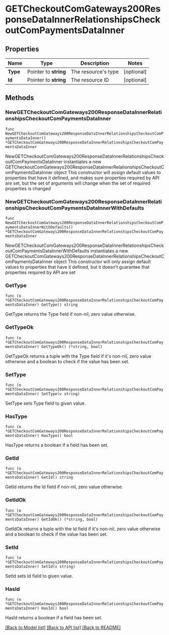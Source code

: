 # GETCheckoutComGateways200ResponseDataInnerRelationshipsCheckoutComPaymentsDataInner

## Properties

Name | Type | Description | Notes
------------ | ------------- | ------------- | -------------
**Type** | Pointer to **string** | The resource&#39;s type | [optional] 
**Id** | Pointer to **string** | The resource ID | [optional] 

## Methods

### NewGETCheckoutComGateways200ResponseDataInnerRelationshipsCheckoutComPaymentsDataInner

`func NewGETCheckoutComGateways200ResponseDataInnerRelationshipsCheckoutComPaymentsDataInner() *GETCheckoutComGateways200ResponseDataInnerRelationshipsCheckoutComPaymentsDataInner`

NewGETCheckoutComGateways200ResponseDataInnerRelationshipsCheckoutComPaymentsDataInner instantiates a new GETCheckoutComGateways200ResponseDataInnerRelationshipsCheckoutComPaymentsDataInner object
This constructor will assign default values to properties that have it defined,
and makes sure properties required by API are set, but the set of arguments
will change when the set of required properties is changed

### NewGETCheckoutComGateways200ResponseDataInnerRelationshipsCheckoutComPaymentsDataInnerWithDefaults

`func NewGETCheckoutComGateways200ResponseDataInnerRelationshipsCheckoutComPaymentsDataInnerWithDefaults() *GETCheckoutComGateways200ResponseDataInnerRelationshipsCheckoutComPaymentsDataInner`

NewGETCheckoutComGateways200ResponseDataInnerRelationshipsCheckoutComPaymentsDataInnerWithDefaults instantiates a new GETCheckoutComGateways200ResponseDataInnerRelationshipsCheckoutComPaymentsDataInner object
This constructor will only assign default values to properties that have it defined,
but it doesn't guarantee that properties required by API are set

### GetType

`func (o *GETCheckoutComGateways200ResponseDataInnerRelationshipsCheckoutComPaymentsDataInner) GetType() string`

GetType returns the Type field if non-nil, zero value otherwise.

### GetTypeOk

`func (o *GETCheckoutComGateways200ResponseDataInnerRelationshipsCheckoutComPaymentsDataInner) GetTypeOk() (*string, bool)`

GetTypeOk returns a tuple with the Type field if it's non-nil, zero value otherwise
and a boolean to check if the value has been set.

### SetType

`func (o *GETCheckoutComGateways200ResponseDataInnerRelationshipsCheckoutComPaymentsDataInner) SetType(v string)`

SetType sets Type field to given value.

### HasType

`func (o *GETCheckoutComGateways200ResponseDataInnerRelationshipsCheckoutComPaymentsDataInner) HasType() bool`

HasType returns a boolean if a field has been set.

### GetId

`func (o *GETCheckoutComGateways200ResponseDataInnerRelationshipsCheckoutComPaymentsDataInner) GetId() string`

GetId returns the Id field if non-nil, zero value otherwise.

### GetIdOk

`func (o *GETCheckoutComGateways200ResponseDataInnerRelationshipsCheckoutComPaymentsDataInner) GetIdOk() (*string, bool)`

GetIdOk returns a tuple with the Id field if it's non-nil, zero value otherwise
and a boolean to check if the value has been set.

### SetId

`func (o *GETCheckoutComGateways200ResponseDataInnerRelationshipsCheckoutComPaymentsDataInner) SetId(v string)`

SetId sets Id field to given value.

### HasId

`func (o *GETCheckoutComGateways200ResponseDataInnerRelationshipsCheckoutComPaymentsDataInner) HasId() bool`

HasId returns a boolean if a field has been set.


[[Back to Model list]](../README.md#documentation-for-models) [[Back to API list]](../README.md#documentation-for-api-endpoints) [[Back to README]](../README.md)


